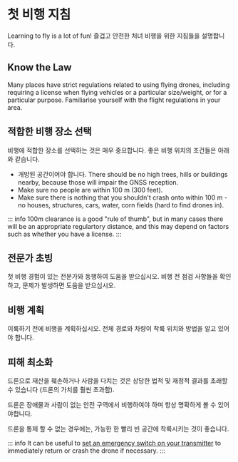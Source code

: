# 첫 비행 지침

Learning to fly is a lot of fun! 즐겁고 안전한 처녀 비행을 위한 지침들을 설명합니다.

## Know the Law

Many places have strict regulations related to using flying drones, including requiring a license when flying vehicles or a particular size/weight, or for a particular purpose. Familiarise yourself with the flight regulations in your area.

## 적합한 비행 장소 선택

비행에 적합한 장소를 선택하는 것은 매우 중요합니다. 좋은 비행 위치의 조건들은 아래와 같습니다.

- 개방된 공간이어야 합니다. There should be no high trees, hills or buildings nearby, because those will impair the GNSS reception.
- Make sure no people are within 100 m (300 feet).
- Make sure there is nothing that you shouldn't crash onto within 100 m - no houses, structures, cars, water, corn fields (hard to find drones in).

::: info
100m clearance is a good "rule of thumb", but in many cases there will be an appropriate regulartory distance, and this may depend on factors such as whether you have a license.
:::

## 전문가 초빙

첫 비행 경험이 있는 전문가와 동행하여 도움을 받으십시오. 비행 전 점검 사항들을 확인하고, 문제가 발생하면 도움을 받으십시오.

## 비행 계획

이륙하기 전에 비행을 계획하십시오. 전체 경로와 차량이 착륙 위치와 방법을 알고 있어야 합니다.

## 피해 최소화

드론으로 재산을 훼손하거나 사람을 다치는 것은 상당한 법적 및 재정적 결과를 초래할 수 있습니다 (드론의 가치를 훨씬 초과함).

드론은 장애물과 사람이 없는 안전 구역에서 비행하여야 하며 항상 명확하게 볼 수 있어야합니다.

드론을 통제 할 수 없는 경우에는, 가능한 한 빨리 빈 공간에 착륙시키는 것이 좋습니다.

::: info It can be useful to [set an emergency switch on your transmitter](../config/safety.md#emergency-switches) to immediately return or crash the drone if necessary. :::
